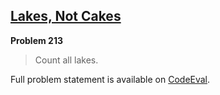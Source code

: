 [Lakes, Not Cakes][ce]
----------------------

**Problem 213**

> Count all lakes.

Full problem statement is available on [CodeEval][ce].

[ce]: https://www.codeeval.com/browse/213/
      "View problem statement on CodeEval"
